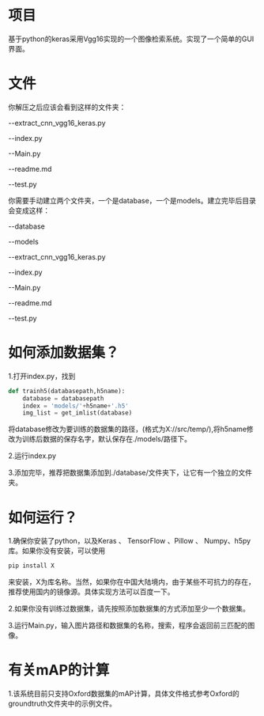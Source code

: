 # 项目

基于python的keras采用Vgg16实现的一个图像检索系统。实现了一个简单的GUI界面。

# 文件

你解压之后应该会看到这样的文件夹：

--extract_cnn_vgg16_keras.py

--index.py

--Main.py

--readme.md

--test.py

你需要手动建立两个文件夹，一个是database，一个是models。建立完毕后目录会变成这样：

--database

--models

--extract_cnn_vgg16_keras.py

--index.py

--Main.py

--readme.md

--test.py

# 如何添加数据集？

1.打开index.py，找到

```python
def trainh5(databasepath,h5name):
    database = databasepath
    index = 'models/'+h5name+'.h5'
    img_list = get_imlist(database)
```

将database修改为要训练的数据集的路径，(格式为X://src/temp/),将h5name修改为训练后数据的保存名字，默认保存在./models/路径下。

2.运行index.py

3.添加完毕，推荐把数据集添加到./database/文件夹下，让它有一个独立的文件夹。

# 如何运行？

1.确保你安装了python，以及Keras 、 TensorFlow 、Pillow 、 Numpy、h5py库。如果你没有安装，可以使用

```cmd
pip install X
```

来安装，X为库名称。当然，如果你在中国大陆境内，由于某些不可抗力的存在，推荐使用国内的镜像源。具体实现方法可以百度一下。

2.如果你没有训练过数据集，请先按照添加数据集的方式添加至少一个数据集。

3.运行Main.py，输入图片路径和数据集的名称，搜索，程序会返回前三匹配的图像。
# 有关mAP的计算

1.该系统目前只支持Oxford数据集的mAP计算，具体文件格式参考Oxford的groundtruth文件夹中的示例文件。

